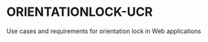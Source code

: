 ORIENTATIONLOCK-UCR
===================

Use cases and requirements for orientation lock in Web applications